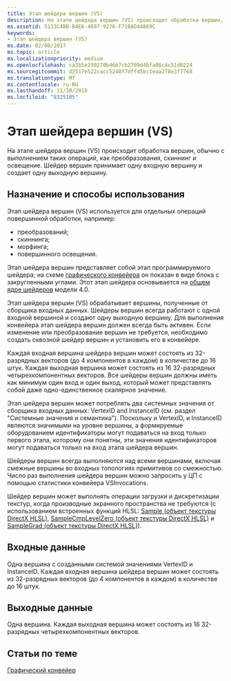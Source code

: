 ```yaml
---
title: Этап шейдера вершин (VS)
description: На этапе шейдера вершин (VS) происходит обработка вершин, обычно с выполнением таких операций, как преобразования, скиннинг и освещение. Шейдер вершин принимает одну входную вершину и создает одну выходную вершину.
ms.assetid: 5133C4BB-B4E6-4697-9276-F718AD44869C
keywords:
- Этап шейдера вершин (VS)
ms.date: 02/08/2017
ms.topic: article
ms.localizationpriority: medium
ms.openlocfilehash: ca3b5e230270b46b7cb2709d4bfa06c4c51d0224
ms.sourcegitcommit: d2517e522cacc5240f7dffd5bc1eaa278e3f7768
ms.translationtype: MT
ms.contentlocale: ru-RU
ms.lasthandoff: 11/30/2018
ms.locfileid: "8325105"
---
```

# <a name="vertex-shader-vs-stage"></a>Этап шейдера вершин (VS)


На этапе шейдера вершин (VS) происходит обработка вершин, обычно с выполнением таких операций, как преобразования, скиннинг и освещение. Шейдер вершин принимает одну входную вершину и создает одну выходную вершину.

## <a name="span-idpurposeandusesspanspan-idpurposeandusesspanspan-idpurposeandusesspanpurpose-and-uses"></a><span id="Purpose_and_uses"></span><span id="purpose_and_uses"></span><span id="PURPOSE_AND_USES"></span>Назначение и способы использования


Этап шейдера вершин (VS) используется для отдельных операций повершинной обработки, например:

-   преобразований;
-   скиннинга;
-   морфинга;
-   повершинного освещения.

Этап шейдера вершин представляет собой этап программируемого шейдера; на схеме [графического конвейера](graphics-pipeline.md) он показан в виде блока с закругленными углами. Этот этап шейдера основывается на [общем ядре шейдеров](https://msdn.microsoft.com/library/windows/desktop/bb509580) модели 4.0.

Этап шейдера вершин (VS) обрабатывает вершины, полученные от сборщика входных данных. Шейдеры вершин всегда работают с одной входной вершиной и создают одну выходную вершину. Для выполнения конвейера этап шейдера вершин должен всегда быть активен. Если изменение или преобразование вершин не требуется, необходимо создать сквозной шейдер вершин и установить его в конвейере.

Каждая входная вершина шейдера вершин может состоять из 32-разрядных векторов (до 4 компонентов в каждом) в количестве до 16 штук. Каждая выходная вершина может состоять из 16 32-разрядных четырехкомпонентных векторов. Все шейдеры вершин должны иметь как минимум один вход и один выход, который может представлять собой даже одно-единственное скалярное значение.

Этап шейдера вершин может потреблять два системных значения от сборщика входных данных: VertexID and InstanceID (см. раздел "Системные значения и семантика"). Поскольку и VertexID, и InstanceID являются значимыми на уровне вершины, а формируемые оборудованием идентификаторы могут подаваться на вход только первого этапа, которому они понятны, эти значения идентификаторов могут подаваться только на вход этапа шейдера вершин.

Шейдеры вершин всегда выполняются над всеми вершинами, включая смежные вершины во входных топологиях примитивов со смежностью. Число раз выполнения шейдера вершин можно запросить у ЦП с помощью статистики конвейера VSInvocations.

Шейдер вершин может выполнять операции загрузки и дискретизации текстур, когда производные экранного пространства не требуются (с использованием встроенных функций HLSL: [Sample (объект текстуры DirectX HLSL)](https://msdn.microsoft.com/library/windows/desktop/bb509695), [SampleCmpLevelZero (объект текстуры DirectX HLSL)](https://msdn.microsoft.com/library/windows/desktop/bb509697) и [SampleGrad (объект текстуры DirectX HLSL)](https://msdn.microsoft.com/library/windows/desktop/bb509698)).

## <a name="span-idinputspanspan-idinputspanspan-idinputspaninput"></a><span id="Input"></span><span id="input"></span><span id="INPUT"></span>Входные данные


Одна вершина с созданными системой значениями VertexID и InstanceID. Каждая входная вершина шейдера вершин может состоять из 32-разрядных векторов (до 4 компонентов в каждом) в количестве до 16 штук.

## <a name="span-idoutputspanspan-idoutputspanspan-idoutputspanoutput"></a><span id="Output"></span><span id="output"></span><span id="OUTPUT"></span>Выходные данные


Одна вершина. Каждая выходная вершина может состоять из 16 32-разрядных четырехкомпонентных векторов.

## <a name="span-idrelated-topicsspanrelated-topics"></a><span id="related-topics"></span>Статьи по теме


[Графический конвейер](graphics-pipeline.md)

 

 




